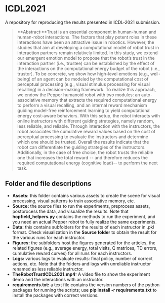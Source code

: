 # ICDL2021
A repository for reproducing the results presented in ICDL-2021 submission.

>**Abstract:**Trust is an essential component in human-human and human-robot interactions. The factors that play potent roles in these interactions have been an attractive issue in robotics. However, the studies that aim at developing a computational model of robot trust in interaction partners remain relatively limited. In this study, we extend our emergent emotion model to propose that the robot’s trust in the interaction partner (i.e., trustee) can be established by the effect of the interactions on the computational energy budget of the robot  (i.e., trustor).  To be concrete, we show how high-level emotions (e.g., well-being) of an agent can be modeled by the computational cost of perceptual processing (e.g., visual stimulus processing for visual recalling) in a decision-making framework. To realize this approach, we endow the Pepper humanoid robot with two modules: an auto-associative memory that extracts the required computational energy to perform a visual recalling, and an internal reward mechanism guiding model-free reinforcement learning to yield computational energy cost-aware behaviors.   With this setup, the robot interacts with online instructors with different guiding strategies, namely random, less reliable, and reliable. Through interaction with the instructors, the robot associates the cumulative reward values based on the cost of perceptual processing to evaluate the instructors and determine which one should be trusted. Overall the results indicate that the robot can differentiate the guiding strategies of the instructors. Additionally, in the case of free choice, the robot trusts the reliable one that increases the total reward -- and therefore reduces the required computational energy (cognitive load)-- to perform the next task.

## Folder and file descriptions
+ **Assets:** this folder contains various assets to create the scene for visual processing, visual patterns to train associative memory, etc.  
+ **Source:** the source files to run the experiments, preprocess assets, postprocess the data, and visualize the results.  Note that **hopfield_helpers.py** contains the methods to run the experiment, and you need an actual Pepper robot to fully realize the same experiments. 
+ **Data:** this contains subfolders for the results of each instructor in .pkl format. Check visualization in the **Source folder** to obtain the result for the various runs for each instructor.  
+ **Figures:** the subfolders host the figures generated for the articles, the related figures (e.g., average energy, total visits, Q matrices, TD errors, cumulative reward curves) for all runs for each instructors. 
+ **Logs:** various logs to evaluate results: final policy, number of correct actions, etc. Note that the folders and logs with unreliable instructor renamed as less reliable instructor.  
+ **TheRobotTrustICDL2021.mp4:** A video file to show the experiment demo and the interactions with an instructor.  
+ **requirements.txt:** a text file contains the version numbers of the python packages for running the scripts; use **pip install -r requirements.txt** to install the packages with correct versions.  
